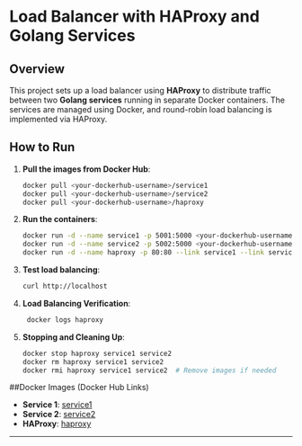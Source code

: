 # Load Balancer with HAProxy and Golang Services

## Overview

This project sets up a load balancer using **HAProxy** to distribute traffic between two **Golang services** running in separate Docker containers. The services are managed using Docker, and round-robin load balancing is implemented via HAProxy.

## How to Run  
1. **Pull the images from Docker Hub**:  
   ```sh
   docker pull <your-dockerhub-username>/service1  
   docker pull <your-dockerhub-username>/service2  
   docker pull <your-dockerhub-username>/haproxy  
   ```
2. **Run the containers**:  
   ```sh
   docker run -d --name service1 -p 5001:5000 <your-dockerhub-username>/service1  
   docker run -d --name service2 -p 5002:5000 <your-dockerhub-username>/service2  
   docker run -d --name haproxy -p 80:80 --link service1 --link service2 <your-dockerhub-username>/haproxy  
   ```
3. **Test load balancing**:  
   ```sh
   curl http://localhost  
   ```
4. **Load Balancing Verification**:  
    ```sh
     docker logs haproxy
     ```
5. **Stopping and Cleaning Up**:  
    ```sh
    docker stop haproxy service1 service2
    docker rm haproxy service1 service2
    docker rmi haproxy service1 service2  # Remove images if needed
    ```




##Docker Images (Docker Hub Links)

- **Service 1**: [service1](https://hub.docker.com/repository/docker/hahawhytho/21je0702-service1)
- **Service 2**: [service2](https://hub.docker.com/repository/docker/hahawhytho/21je0702-service2)
- **HAProxy**: [haproxy](https://hub.docker.com/repository/docker/hahawhytho/21je0702-haproxy)



---



